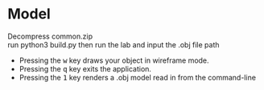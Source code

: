 # Model

Decompress common.zip\
run python3 build.py then run the lab and input the .obj file path
- Pressing the <kbd>w</kbd> key draws your object in wireframe mode.
- Pressing the <kbd>q</kbd> key exits the application.
- Pressing the <kbd>1</kbd> key renders a .obj model read in from the command-line
